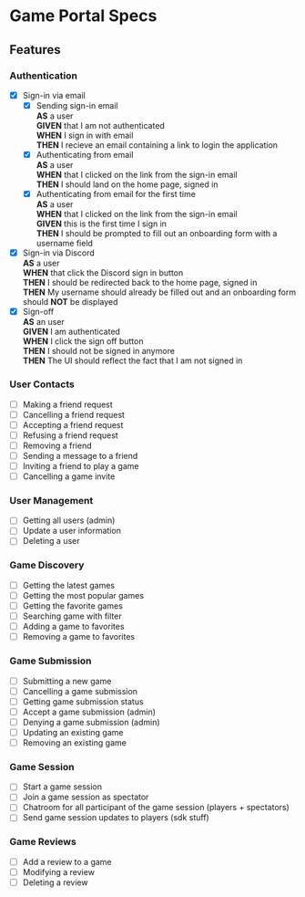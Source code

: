 # Game Portal Specs

## Features

### Authentication

- [x] Sign-in via email
  - [x] Sending sign-in email  
         **AS** a user  
         **GIVEN** that I am not authenticated  
         **WHEN** I sign in with email  
         **THEN** I recieve an email containing a link to login the application
  - [x] Authenticating from email  
         **AS** a user  
         **WHEN** that I clicked on the link from the sign-in email  
         **THEN** I should land on the home page, signed in
  - [x] Authenticating from email for the first time  
         **AS** a user  
         **WHEN** that I clicked on the link from the sign-in email  
         **GIVEN** this is the first time I sign in  
         **THEN** I should be prompted to fill out an onboarding form with a username field
- [x] Sign-in via Discord  
       **AS** a user  
       **WHEN** that click the Discord sign in button  
       **THEN** I should be redirected back to the home page, signed in  
       **THEN** My username should already be filled out and an onboarding form should **NOT** be displayed
- [x] Sign-off  
       **AS** an user  
       **GIVEN** I am authenticated  
       **WHEN** I click the sign off button  
       **THEN** I should not be signed in anymore  
       **THEN** The UI should reflect the fact that I am not signed in

### User Contacts

- [ ] Making a friend request
- [ ] Cancelling a friend request
- [ ] Accepting a friend request
- [ ] Refusing a friend request
- [ ] Removing a friend
- [ ] Sending a message to a friend
- [ ] Inviting a friend to play a game
- [ ] Cancelling a game invite

### User Management

- [ ] Getting all users (admin)
- [ ] Update a user information
- [ ] Deleting a user

### Game Discovery

- [ ] Getting the latest games
- [ ] Getting the most popular games
- [ ] Getting the favorite games
- [ ] Searching game with filter
- [ ] Adding a game to favorites
- [ ] Removing a game to favorites

### Game Submission

- [ ] Submitting a new game
- [ ] Cancelling a game submission
- [ ] Getting game submission status
- [ ] Accept a game submission (admin)
- [ ] Denying a game submission (admin)
- [ ] Updating an existing game
- [ ] Removing an existing game

### Game Session

- [ ] Start a game session
- [ ] Join a game session as spectator
- [ ] Chatroom for all participant of the game session (players + spectators)
- [ ] Send game session updates to players (sdk stuff)

### Game Reviews

- [ ] Add a review to a game
- [ ] Modifying a review
- [ ] Deleting a review
